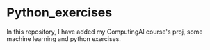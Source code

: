 # Python_exercises
In this repository, I have added my ComputingAI course's proj, some machine learning and python exercises.

